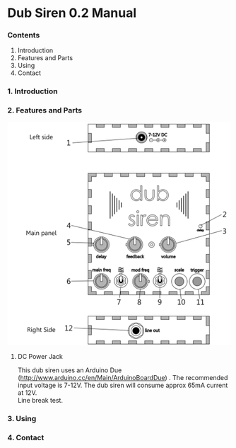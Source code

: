 # Dub Siren 0.2 Manual

### Contents

1. Introduction
2. Features and Parts
3. Using
4. Contact

### 1. Introduction


### 2. Features and Parts

![alt text](https://github.com/ChrisBall/Dub-Siren-Files/blob/master/PartsDiagram.png "Features and Parts")

1. DC Power Jack

   This dub siren uses an Arduino Due (http://www.arduino.cc/en/Main/ArduinoBoardDue) . The recommended input voltage is 7-12V. The dub siren will consume approx 65mA current at 12V.  
   Line break test.

### 3. Using


### 4. Contact


